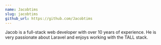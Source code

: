 ```yaml
---
name: Jacobtims
slug: jacobtims
github_url: https://github.com/Jacobtims
---
```


Jacob is a full-stack web developer with over 10 years of experience. He is very passionate about Laravel and enjoys working with the TALL stack.
